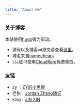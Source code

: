 ```yaml
---
title: "About Me"
---
```

### 关于博客

本站使用[hugo](https://gohugo.io/)强力驱动。

* 源码以及博客`md`原文请查看[这里](https://github.com/leonGravel/blog)。
* 域名来自[namecheap](https://www.namecheap.com/)。
* `SSL`证书使用[Cloudflare](https://www.cloudflare.com)免费获取。

### 友链

* zy ：[ZY的小黑屋](https://zymagic.top/)
* 老张：[Jordan Zhang随记](http://www.blackj.site/)
* king：[JIN XIN](https://kkking.site/)

